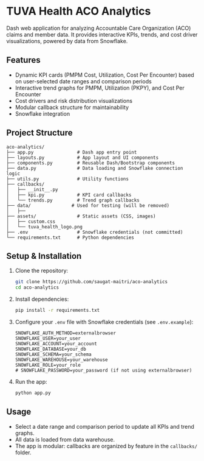 # TUVA Health ACO Analytics

Dash web application for analyzing Accountable Care Organization (ACO) claims and member data. It provides interactive KPIs, trends, and cost driver visualizations, powered by data from Snowflake.

## Features
- Dynamic KPI cards (PMPM Cost, Utilization, Cost Per Encounter) based on user-selected date ranges and comparison periods
- Interactive trend graphs for PMPM, Utilization (PKPY), and Cost Per Encounter
- Cost drivers and risk distribution visualizations
- Modular callback structure for maintainability
- Snowflake integration

## Project Structure

```
aco-analytics/
├── app.py                # Dash app entry point
├── layouts.py            # App layout and UI components
├── components.py         # Reusable Dash/Bootstrap components
├── data.py               # Data loading and Snowflake connection logic
├── utils.py              # Utility functions
├── callbacks/
│   ├── __init__.py
│   ├── kpi.py            # KPI card callbacks
│   └── trends.py         # Trend graph callbacks
├── data/               # Used for testing (will be removed)
│   ├── 
├── assets/               # Static assets (CSS, images)
│   ├── custom.css
│   └── tuva_health_logo.png
├── .env                  # Snowflake credentials (not committed)
└── requirements.txt      # Python dependencies
```

## Setup & Installation

1. Clone the repository:
   ```bash
   git clone https://github.com/saugat-maitri/aco-analytics
   cd aco-analytics
   ```
2. Install dependencies:
   ```bash
   pip install -r requirements.txt
   ```
3. Configure your `.env` file with Snowflake credentials (see `.env.example`):
   ```env
   SNOWFLAKE_AUTH_METHOD=externalbrowser
   SNOWFLAKE_USER=your_user
   SNOWFLAKE_ACCOUNT=your_account
   SNOWFLAKE_DATABASE=your_db
   SNOWFLAKE_SCHEMA=your_schema
   SNOWFLAKE_WAREHOUSE=your_warehouse
   SNOWFLAKE_ROLE=your_role
   # SNOWFLAKE_PASSWORD=your_password (if not using externalbrowser)
   ```
4. Run the app:
   ```bash
   python app.py
   ```

## Usage
- Select a date range and comparison period to update all KPIs and trend graphs.
- All data is loaded from data warehouse.
- The app is modular: callbacks are organized by feature in the `callbacks/` folder.
